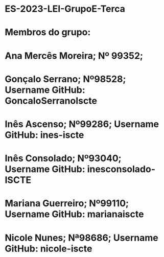 # ES-2023-LEI-GrupoE-Terca
# 
# Membros do grupo:
#   Ana Mercês Moreira;  Nº 99352;
#   Gonçalo Serrano;  Nº98528;  Username GitHub: GoncaloSerranoIscte
#   Inês Ascenso;  Nº99286;  Username GitHub: ines-iscte
#   Inês Consolado;  Nº93040;  Username GitHub: inesconsolado-ISCTE
#   Mariana Guerreiro;  Nº99110;  Username GitHub: marianaiscte
#   Nicole Nunes;  Nª98686;  Username GitHub: nicole-iscte
